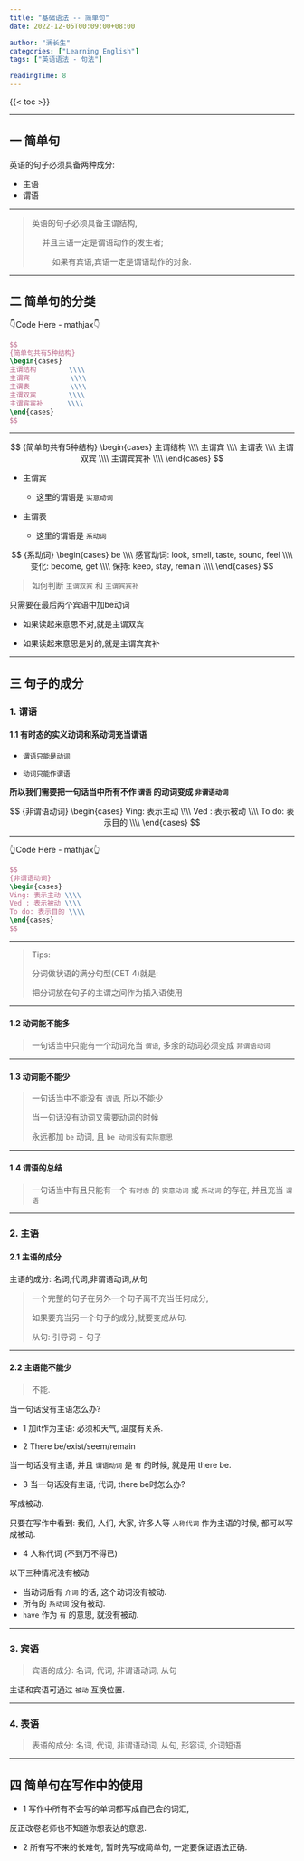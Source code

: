 ```yaml
---
title: "基础语法 -- 简单句"
date: 2022-12-05T00:09:00+08:00

author: "澜长生"
categories: ["Learning English"]
tags: ["英语语法 - 句法"]

readingTime: 8
---
```


{{< toc >}}

<!--more-->

---

## 一 简单句

英语的句子必须具备两种成分:

- 主语
- 谓语

---

> 英语的句子必须具备主谓结构,
> 
> &emsp; 并且主语一定是谓语动作的发生者;
> 
> &emsp; &emsp; 如果有宾语,宾语一定是谓语动作的对象.

---

## 二 简单句的分类

👇Code Here - mathjax👇

``` latex
$$
{简单句共有5种结构}
\begin{cases}
主谓结构        \\\\
主谓宾          \\\\
主谓表          \\\\
主谓双宾        \\\\
主谓宾宾补      \\\\
\end{cases}
$$
```

---

$$
{简单句共有5种结构}
\begin{cases}
主谓结构        \\\\
主谓宾          \\\\
主谓表          \\\\
主谓双宾        \\\\
主谓宾宾补      \\\\
\end{cases}
$$

- 主谓宾
  - 这里的谓语是 `实意动词`

- 主谓表
  - 这里的谓语是 `系动词`  

$$
{系动词}
\begin{cases}
be      \\\\
感官动词: look, smell, taste, sound, feel   \\\\
变化: become, get   \\\\
保持: keep, stay, remain    \\\\
\end{cases}
$$

> 如何判断 `主谓双宾` 和 `主谓宾宾补`

只需要在最后两个宾语中加be动词

- 如果读起来意思不对,就是主谓双宾

- 如果读起来意思是对的,就是主谓宾宾补

---

## 三 句子的成分


### 1. 谓语 

#### 1.1 有时态的实义动词和系动词充当谓语

- `谓语只能是动词`

- `动词只能作谓语`

**所以我们需要把一句话当中所有不作 `谓语` 的动词变成 `非谓语动词`**

$$
{非谓语动词}
\begin{cases}
Ving: 表示主动 \\\\
Ved : 表示被动 \\\\
To do: 表示目的 \\\\
\end{cases}
$$

---

👆Code Here - mathjax👆

``` latex
$$
{非谓语动词}
\begin{cases}
Ving: 表示主动 \\\\
Ved : 表示被动 \\\\
To do: 表示目的 \\\\
\end{cases}
$$
```
---

> Tips: 
>
> 分词做状语的满分句型(CET 4)就是:
>
> 把分词放在句子的主谓之间作为插入语使用

---

#### 1.2 动词能不能多

> 一句话当中只能有一个动词充当 `谓语`, 多余的动词必须变成 `非谓语动词`

---

#### 1.3 动词能不能少

> 一句话当中不能没有 `谓语`, 所以不能少
>
> 当一句话没有动词又需要动词的时候
>
> 永远都加 `be` 动词, 且 `be 动词没有实际意思`

---

#### 1.4 谓语的总结

> 一句话当中有且只能有一个 `有时态` 的 `实意动词` 或 `系动词` 的存在, 并且充当 `谓语`

---

### 2. 主语

#### 2.1 主语的成分

主语的成分: 名词,代词,非谓语动词,从句

> 一个完整的句子在另外一个句子离不充当任何成分,
>
> 如果要充当另一个句子的成分,就要变成从句.
>
> 从句: 引导词 + 句子

---

#### 2.2 主语能不能少

> 不能.

当一句话没有主语怎么办?

- 1 加it作为主语: 必须和天气, 温度有关系.

- 2 There be/exist/seem/remain

当一句话没有主语, 并且 `谓语动词` 是 `有` 的时候, 就是用 there be.

- 3 当一句话没有主语, 代词, there be时怎么办?

写成被动.

只要在写作中看到: 我们, 人们, 大家, 许多人等 `人称代词` 作为主语的时候, 都可以写成被动.

- 4 人称代词 (不到万不得已)

以下三种情况没有被动:

- 当动词后有 `介词` 的话, 这个动词没有被动.
- 所有的 `系动词` 没有被动.
- `have` 作为 `有` 的意思, 就没有被动.

---

### 3. 宾语

> 宾语的成分: 名词, 代词, 非谓语动词, 从句

主语和宾语可通过 `被动` 互换位置.

---

### 4. 表语

> 表语的成分: 名词, 代词, 非谓语动词, 从句, 形容词, 介词短语

---

## 四 简单句在写作中的使用

- 1 写作中所有不会写的单词都写成自己会的词汇,

反正改卷老师也不知道你想表达的意思.

- 2 所有写不来的长难句, 暂时先写成简单句, 一定要保证语法正确.


